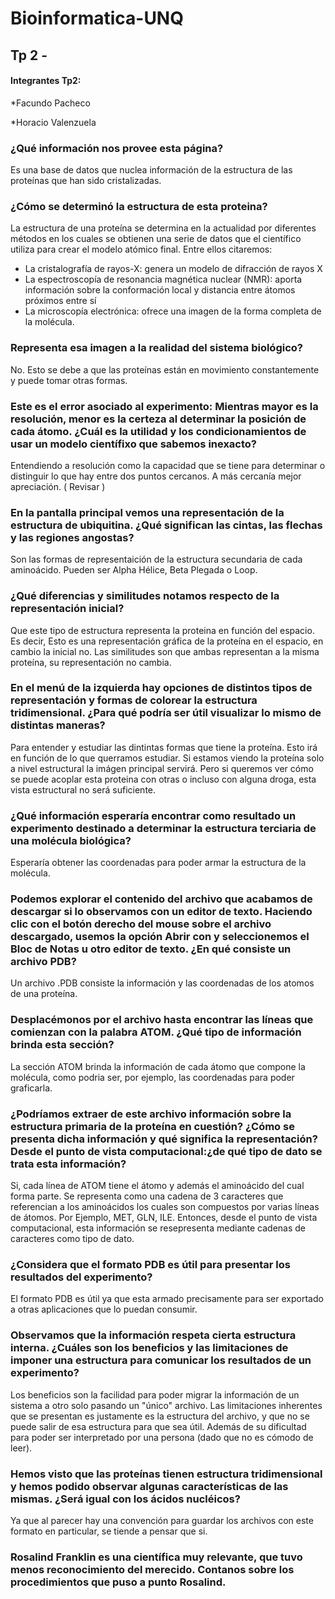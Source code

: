 # Bioinformatica-UNQ

## Tp 2 - 

#### Integrantes Tp2: ####

*Facundo Pacheco

*Horacio Valenzuela

### ¿Qué información nos provee esta página?
 
 Es una base de datos que nuclea información de la estructura de las proteínas que han sido cristalizadas.
 
### ¿Cómo se determinó la estructura de esta proteina?

 La estructura de una proteína se determina en la actualidad por diferentes métodos en los cuales se obtienen una serie de datos que el científico utiliza para crear el modelo atómico final. Entre ellos citaremos:
  + La cristalografía de rayos-X: genera un modelo de difracción de rayos X
  + La espectroscopía de resonancia magnética nuclear (NMR): aporta información sobre la conformación local y distancia entre átomos próximos entre sí
  + La microscopía electrónica: ofrece una imagen de la forma completa de la molécula.

### Representa esa imagen a la realidad del sistema biológico?

No. Esto se debe a que las proteínas están en movimiento constantemente y puede tomar otras formas.

### Este es el error asociado al experimento: Mientras mayor es la resolución, menor es la certeza al determinar la posición de cada átomo. ¿Cuál es la utilidad y los condicionamientos de usar un modelo científixo que sabemos inexacto?

 Entendiendo a resolución como la capacidad que se tiene para determinar o distinguir lo que hay entre dos puntos cercanos. A más cercanía mejor apreciación. ( Revisar )

### En la pantalla principal vemos una representación de la estructura de ubiquitina. ¿Qué significan las cintas, las flechas y las regiones angostas?

 Son las formas de representaición de la estructura secundaria de cada aminoácido. Pueden ser Alpha Hélice, Beta Plegada o Loop.

### ¿Qué diferencias y similitudes notamos respecto de la representación inicial?

 Que este tipo de estructura representa la proteina en función del espacio. Es decir, Esto es una representación gráfica de la proteína en el espacio, en cambio la inicial no. Las similitudes son que ambas representan a la misma proteína, su representación no cambia.

 
### En el menú de la izquierda hay opciones de distintos tipos de representación y formas de colorear la estructura tridimensional. ¿Para qué podría ser útil visualizar lo mismo de distintas maneras?

 Para entender y estudiar las dintintas formas que tiene la proteína. Esto irá en función de lo que querramos estudiar. Si estamos viendo la proteína solo a nivel estructural la imágen principal servirá. Pero si queremos ver cómo se puede acoplar esta proteina con otras o incluso con alguna droga, esta vista estructural no será suficiente.

### ¿Qué información esperaría encontrar como resultado un experimento destinado a determinar la estructura terciaria de una molécula biológica?
Esperaría obtener las coordenadas para poder armar la estructura de la molécula.

### Podemos explorar el contenido del archivo que acabamos de descargar si lo observamos con un editor de texto. Haciendo clic con el botón derecho del mouse sobre el archivo descargado, usemos la opción Abrir con y seleccionemos el Bloc de Notas u otro editor de texto. ¿En qué consiste un archivo PDB?

Un archivo .PDB consiste  la información y las coordenadas de los atomos de una proteína. 

### Desplacémonos por el archivo hasta encontrar las líneas que comienzan con la palabra ATOM. ¿Qué tipo de información brinda esta sección?

La sección ATOM brinda la información de cada átomo que compone la molécula, como podria ser, por ejemplo, las coordenadas para poder graficarla.

### ¿Podríamos extraer de este archivo información sobre la estructura primaria de la proteína en cuestión? ¿Cómo se presenta dicha información y qué significa la representación? Desde el punto de vista computacional:¿de qué tipo de dato se trata esta información?

Si, cada línea de ATOM tiene el átomo y además el aminoácido del cual forma parte. Se representa como una cadena de 3 caracteres que referencian a los aminoácidos los cuales son compuestos por varias líneas de átomos. Por Ejemplo, MET, GLN, ILE. Entonces, desde el punto de vista computacional, esta información se resepresenta mediante cadenas de caracteres como tipo de dato.

### ¿Considera que el formato PDB es útil para presentar los resultados del experimento?
El formato PDB es útil ya que esta armado precisamente para ser exportado a otras aplicaciones que lo puedan consumir.

### Observamos que la información respeta cierta estructura interna. ¿Cuáles son los beneficios y las limitaciones de imponer una estructura para comunicar los resultados de un experimento?
Los beneficios son la facilidad para poder migrar la información de un sistema a otro solo pasando un "único" archivo. Las limitaciones inherentes que se presentan es justamente es la estructura del archivo, y que no se puede salir de esa estructura para que sea útil. Además de su dificultad para poder ser interpretado por una persona (dado que no es cómodo de leer).

### Hemos visto que las proteínas tienen estructura tridimensional y hemos podido observar algunas características de las mismas. ¿Será igual con los ácidos nucléicos?
Ya que al parecer hay una convención para guardar los archivos con este formato en particular, se tiende a pensar que si.

### Rosalind Franklin es una científica muy relevante, que tuvo menos reconocimiento del merecido. Contanos sobre los procedimientos que puso a punto Rosalind.
